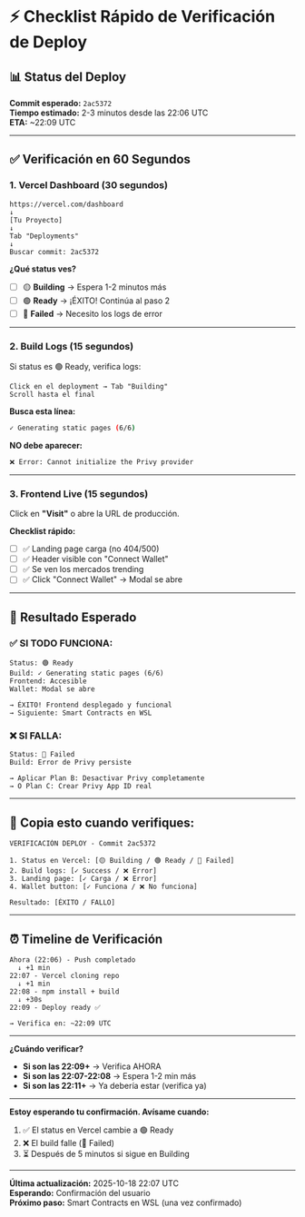 # ⚡ Checklist Rápido de Verificación de Deploy

## 📊 **Status del Deploy**

**Commit esperado:** `2ac5372`  
**Tiempo estimado:** 2-3 minutos desde las 22:06 UTC  
**ETA:** ~22:09 UTC

---

## ✅ **Verificación en 60 Segundos**

### **1. Vercel Dashboard (30 segundos)**

```
https://vercel.com/dashboard
↓
[Tu Proyecto]
↓
Tab "Deployments"
↓
Buscar commit: 2ac5372
```

**¿Qué status ves?**

- [ ] 🟡 **Building** → Espera 1-2 minutos más
- [ ] 🟢 **Ready** → ¡ÉXITO! Continúa al paso 2
- [ ] 🔴 **Failed** → Necesito los logs de error

---

### **2. Build Logs (15 segundos)**

Si status es 🟢 Ready, verifica logs:

```
Click en el deployment → Tab "Building"
Scroll hasta el final
```

**Busca esta línea:**

```bash
✓ Generating static pages (6/6)
```

**NO debe aparecer:**

```bash
❌ Error: Cannot initialize the Privy provider
```

---

### **3. Frontend Live (15 segundos)**

Click en **"Visit"** o abre la URL de producción.

**Checklist rápido:**

- [ ] ✅ Landing page carga (no 404/500)
- [ ] ✅ Header visible con "Connect Wallet"
- [ ] ✅ Se ven los mercados trending
- [ ] ✅ Click "Connect Wallet" → Modal se abre

---

## 🎯 **Resultado Esperado**

### **✅ SI TODO FUNCIONA:**

```
Status: 🟢 Ready
Build: ✓ Generating static pages (6/6)
Frontend: Accesible
Wallet: Modal se abre

→ ÉXITO! Frontend desplegado y funcional
→ Siguiente: Smart Contracts en WSL
```

### **❌ SI FALLA:**

```
Status: 🔴 Failed
Build: Error de Privy persiste

→ Aplicar Plan B: Desactivar Privy completamente
→ O Plan C: Crear Privy App ID real
```

---

## 📝 **Copia esto cuando verifiques:**

```
VERIFICACIÓN DEPLOY - Commit 2ac5372

1. Status en Vercel: [🟡 Building / 🟢 Ready / 🔴 Failed]
2. Build logs: [✓ Success / ❌ Error]
3. Landing page: [✓ Carga / ❌ Error]
4. Wallet button: [✓ Funciona / ❌ No funciona]

Resultado: [ÉXITO / FALLO]
```

---

## ⏰ **Timeline de Verificación**

```
Ahora (22:06) - Push completado
  ↓ +1 min
22:07 - Vercel cloning repo
  ↓ +1 min
22:08 - npm install + build
  ↓ +30s
22:09 - Deploy ready ✅

→ Verifica en: ~22:09 UTC
```

---

**¿Cuándo verificar?**

- **Si son las 22:09+** → Verifica AHORA
- **Si son las 22:07-22:08** → Espera 1-2 min más
- **Si son las 22:11+** → Ya debería estar (verifica ya)

---

**Estoy esperando tu confirmación. Avísame cuando:**

1. ✅ El status en Vercel cambie a 🟢 Ready
2. ❌ El build falle (🔴 Failed)
3. ⏳ Después de 5 minutos si sigue en Building

---

**Última actualización:** 2025-10-18 22:07 UTC  
**Esperando:** Confirmación del usuario  
**Próximo paso:** Smart Contracts en WSL (una vez confirmado)






